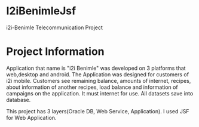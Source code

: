 # I2iBenimleJsf
i2i-Benimle Telecommunication Project
# Project Information
Application that name is "i2i Benimle" was developed on 3 platforms that web,desktop and android. The Application was designed for customers of i2i mobile. Customers see remaining balance, amounts of internet, recipes, about information of another recipes, load balance and information of campaigns on the application. It must internet for use. All datasets save into database.

This project has 3 layers(Oracle DB, Web Service, Application). I used JSF for Web Application.
